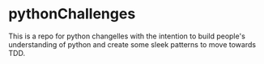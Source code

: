 # pythonChallenges
This is a repo for python changelles with the intention to build people's understanding of python and create some sleek patterns to move towards TDD.
